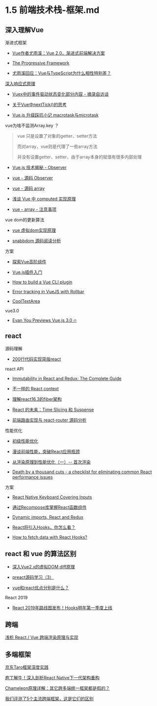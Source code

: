 # 1.5 前端技术栈-框架.md

## 深入理解Vue

渐进式框架

* [Vue作者尤雨溪：Vue 2.0，渐进式前端解决方案](https://mp.weixin.qq.com/s/HJHVcTZc6d6Wndc2U_LTGA)

* [The Progressive Framework](http://slides.com/evanyou/progressive-javascript#/)

* [尤雨溪回应：Vue与TypeScript为什么相性特别差？](https://mp.weixin.qq.com/s/TCgc46Pu2REToZQhgsoRMw)

[深入响应式原理](https://cn.vuejs.org/v2/guide/reactivity.html)

* [Vuex中的事件驱动状态变化部分内容 - 摘录自访谈](https://www.jdon.com/50095)

* [关于Vue中nextTick()的思考](https://blog.csdn.net/sinat_31231955/article/details/78366779)

* [Vue.js 升级踩坑小记 macrotask与microtask](https://juejin.im/post/5a1af88f5188254a701ec230)

vue为啥不监测Array.key ？

> vue 只是设置了对象的getter、setter方法
>
> 而对array，vue则是代理了一些array方法
>
> 并没有设置getter、setter，由于array本身的赋值有很多内部处理

* [Vue.js 技术揭秘 - Observer](https://ustbhuangyi.github.io/vue-analysis/reactive/reactive-object.html#observer)

* [vue - 源码 Observer](https://github.com/vuejs/vue/blob/v2.5.17/src/core/observer/index.js)

* [vue - 源码 array](https://github.com/vuejs/vue/blob/v2.5.17/src/core/observer/array.js)

* [浅谈 Vue 中 computed 实现原理](https://blog.csdn.net/sinat_17775997/article/details/82682972)

* [vue - array - 注意事项](https://cn.vuejs.org/v2/guide/list.html#注意事项)

vue dom的更新算法

* [vue 虚拟dom实现原理](https://blog.csdn.net/u010692018/article/details/78799335/)

* [snabbdom 源码阅读分析](https://juejin.im/post/5b9200865188255c672e8cfd)

方案

* [探索Vue高阶组件](http://hcysun.me/2018/01/05/%E6%8E%A2%E7%B4%A2Vue%E9%AB%98%E9%98%B6%E7%BB%84%E4%BB%B6/)

* [Vue.js插件入门](https://snipcart.com/blog/vue-js-plugin)

* [How to build a Vue CLI plugin](https://dev.to/vuevixens/how-to-build-a-vue-cli-plugin-3b6b)

* [Error tracking in VueJS with Rollbar](https://dev.to/olumytee/error-tracking-in-vuejs-with-rollbar-c6g)

* [CoolTextArea](https://kevinfaguiar.github.io/cooltextarea/)

vue3.0

* [Evan You Previews Vue.js 3.0 🔥](https://medium.com/vue-mastery/evan-you-previews-vue-js-3-0-ab063dec3547)

## react

源码理解

* [200行代码实现简版react](https://juejin.im/post/5c0c7304f265da613e22106c)

react API

* [Immutability in React and Redux: The Complete Guide](https://daveceddia.com/react-redux-immutability-guide/)

* [不一样的 React context](https://mp.weixin.qq.com/s/-0cc-AAtQVP_OFQ_wcgdeA)

* [理解react16.3的fiber架构](https://blog.csdn.net/songshuzhong/article/details/80642651)

* [React 的未来：Time Slicing 和 Suspense](https://zhuanlan.zhihu.com/p/34237442)

* [前端路由实现与 react-router 源码分析](https://github.com/joeyguo/blog/issues/2)

性能优化

* [初级性能优化](https://segmentfault.com/a/1190000015366521)

* [漫谈前端性能，突破React应用瓶颈](https://mp.weixin.qq.com/s/tCLvRad-WrnFKJiStU7BKw)

* [从渲染原理到性能优化（一）-- 首次渲染](https://zhuanlan.zhihu.com/p/43145754)

* [Death by a thousand cuts - a checklist for eliminating common React performance issues](https://logrocket-blog.ghost.io/death-by-a-thousand-cuts-a-checklist-for-eliminating-common-react-performance-issues/)

方案

* [React Native Keyboard Covering Inputs](https://codeburst.io/react-native-keyboard-covering-inputs-72a9d3072689)

* [通过Recompose库掌握React函数组件](https://juejin.im/entry/5b7a989651882542b03e5412)

* [Dynamic imports, React and Redux](https://codeburst.io/dynamic-imports-react-and-redux-29f6d2d88d77)

* [React将引入Hooks，你怎么看？](https://mp.weixin.qq.com/s/GgJqG82blfNnNWqRWvSbQA)

* [How to fetch data with React Hooks?](https://www.robinwieruch.de/react-hooks-fetch-data/)

## react 和 vue 的算法区别

* [深入Vue2.x的虚拟DOM diff原理](https://blog.csdn.net/m6i37jk/article/details/78140159)

* [preact源码学习（3）](https://segmentfault.com/a/1190000010349289)

* [vue和react优点分别是什么？](https://www.zhihu.com/question/301860721/answer/536290664)

React 2019

* [React 2019年路线图发布！Hooks明年第一季度上线](https://mp.weixin.qq.com/s/Kml_Tv-u0xpWq0TacfCzNw)

## 跨端

[浅析 React / Vue 跨端渲染原理与实现](https://mp.weixin.qq.com/s/0c5IImW5dtRM6joEAMDo0A)

## 多端框架

[京东Taro框架深度实践](https://mp.weixin.qq.com/s/5YOJtUkoPSg6Y9SpKg-1-g)

[庖丁解牛！深入剖析React Native下一代架构重构](https://mp.weixin.qq.com/s/dXZTqXOSi3fiOesDJ7gsFQ)

[Chameleon原理详解：其它跨多端统一框架都是假的？](https://www.oschina.net/question/3820517_2303724?from=wangyi)

[我们评测了5个主流跨端框架，这是它们的区别](https://mp.weixin.qq.com/s/gu9qkSFVoSe9COxRBjQIbg)
